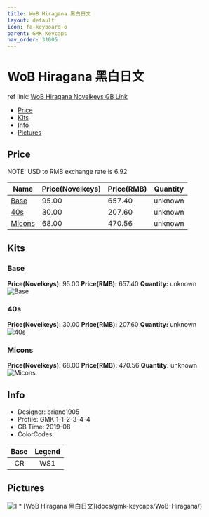 ```yaml
---
title: WoB Hiragana 黑白日文
layout: default
icon: fa-keyboard-o
parent: GMK Keycaps
nav_order: 31005
---
```


# WoB Hiragana 黑白日文

ref link: [WoB Hiragana Novelkeys GB Link](https://novelkeys.xyz/products/gmk-wob-hiragana)

* [Price](#price)
* [Kits](#kits)
* [Info](#info)
* [Pictures](#pictures)


## Price  
NOTE: USD to RMB exchange rate is 6.92

| Name          | Price(Novelkeys)    |  Price(RMB) | Quantity |
| ------------- | ------------ |  ---------- | -------- |
|[Base](#base)|95.00|657.40|unknown|
|[40s](#40s)|30.00|207.60|unknown|
|[Micons](#micons)|68.00|470.56|unknown|


## Kits
### Base
**Price(Novelkeys):** 95.00    **Price(RMB):** 657.40    **Quantity:** unknown  
<img src="{{ 'assets/images/gmk-keycaps/wobhiragana/kits_pics/base.png' | relative_url }}" alt="Base" class="image featured">

### 40s
**Price(Novelkeys):** 30.00    **Price(RMB):** 207.60    **Quantity:** unknown  
<img src="{{ 'assets/images/gmk-keycaps/wobhiragana/kits_pics/40s.png' | relative_url }}" alt="40s" class="image featured">

### Micons
**Price(Novelkeys):** 68.00    **Price(RMB):** 470.56    **Quantity:** unknown  
<img src="{{ 'assets/images/gmk-keycaps/wobhiragana/kits_pics/micons.png' | relative_url }}" alt="Micons" class="image featured">


## Info
* Designer: briano1905
* Profile: GMK 1-1-2-3-4-4
* GB Time: 2019-08
* ColorCodes:  

Base | Legend
:------:|:------:
CR | WS1


## Pictures
<img src="{{ 'assets/images/gmk-keycaps/wobhiragana/rendering_pics/1.jpg' | relative_url }}" alt="1" class="image featured">
* [WoB Hiragana 黑白日文](docs/gmk-keycaps/WoB-Hiragana/)
